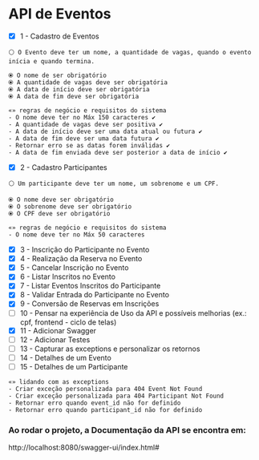 # API de Eventos



- [x] 1 - Cadastro de Eventos
```text
⚪ O Evento deve ter um nome, a quantidade de vagas, quando o evento inícia e quando termina.

⦿ O nome de ser obrigatório
⦿ A quantidade de vagas deve ser obrigatória
⦿ A data de início deve ser obrigatória
⦿ A data de fim deve ser obrigatória

«» regras de negócio e requisitos do sistema
- O nome deve ter no Máx 150 caracteres ✔
- A quantidade de vagas deve ser positiva ✔
- A data de início deve ser uma data atual ou futura ✔
- A data de fim deve ser uma data futura ✔
- Retornar erro se as datas forem inválidas ✔
- A data de fim enviada deve ser posterior a data de início ✔
```



- [x] 2 - Cadastro Participantes
```text
⚪ Um participante deve ter um nome, um sobrenome e um CPF.

⦿ O nome deve ser obrigatório
⦿ O sobrenome deve ser obrigatório
⦿ O CPF deve ser obrigatório

«» regras de negócio e requisitos do sistema
- O nome deve ter no Máx 50 caracteres
```


<!---
- O sobrenome deve ter no Máx 50 caracteres
- A API deve retornar o nome completo
- O CPF deve estar no formato 123.456.789-09 (14 dígitos) ou 12345678909 (11 dígitos)
-->


- [x] 3 - Inscrição do Participante no Evento
- [x] 4 - Realização da Reserva no Evento
- [x] 5 - Cancelar Inscrição no Evento
- [x] 6 - Listar Inscritos no Evento
- [x] 7 - Listar Eventos Inscritos do Participante
- [x] 8 - Validar Entrada do Participante no Evento 
- [x] 9 - Conversão de Reservas em Inscrições
- [ ] 10 - Pensar na experiência de Uso da API e possíveis melhorias (ex.: cpf, frontend - ciclo de telas)
- [x] 11 - Adicionar Swagger
- [ ] 12 - Adicionar Testes
- [ ] 13 - Capturar as exceptions e personalizar os retornos
- [ ] 14 - Detalhes de um Evento
- [ ] 15 - Detalhes de um Participante

```text
«» lidando com as exceptions
- Criar exceção personalizada para 404 Event Not Found
- Criar exceção personalizada para 404 Participant Not Found
- Retornar erro quando event_id não for definido
- Retornar erro quando participant_id não for definido
```

### Ao rodar o projeto, a Documentação da API se encontra em:
http://localhost:8080/swagger-ui/index.html#

